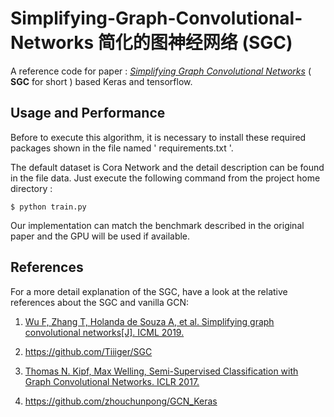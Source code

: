 # Simplifying-Graph-Convolutional-Networks 简化的图神经网络 (SGC)
A reference code for paper : [*Simplifying Graph Convolutional Networks*](http://arxiv.org/abs/1609.02907) ( **SGC** for short ) based Keras and tensorflow. 

## Usage and Performance
Before to execute this algorithm, it is necessary to install these required packages shown in the file named ' requirements.txt '.  

The default dataset is Cora Network and the detail description can be found in the file data. Just execute the following command from the project home directory :

    $ python train.py

Our implementation can match the benchmark described in the original paper and the GPU will be used if available.

## References 
For a more detail explanation of the SGC, have a look at the relative  references about the SGC and vanilla GCN:

1. [Wu F, Zhang T, Holanda de Souza A, et al. Simplifying graph convolutional networks[J]. ICML 2019.](http://arxiv.org/abs/1609.02907)
2. https://github.com/Tiiiger/SGC
3. [Thomas N. Kipf, Max Welling, Semi-Supervised Classification with Graph Convolutional Networks. ICLR 2017.](http://arxiv.org/abs/1609.02907)

4. <https://github.com/zhouchunpong/GCN_Keras>




